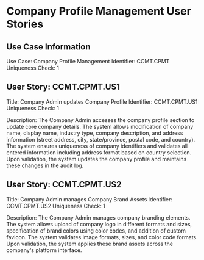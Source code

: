 # Company Profile Management User Stories

## Use Case Information
Use Case: Company Profile Management
Identifier: CCMT.CPMT
Uniqueness Check: 1

## User Story: CCMT.CPMT.US1
Title: Company Admin updates Company Profile
Identifier: CCMT.CPMT.US1
Uniqueness Check: 1

Description:
The Company Admin accesses the company profile section to update core company details. The system allows modification of company name, display name, industry type, company description, and address information (street address, city, state/province, postal code, and country). The system ensures uniqueness of company identifiers and validates all entered information including address format based on country selection. Upon validation, the system updates the company profile and maintains these changes in the audit log.

## User Story: CCMT.CPMT.US2
Title: Company Admin manages Company Brand Assets
Identifier: CCMT.CPMT.US2
Uniqueness Check: 1

Description:
The Company Admin manages company branding elements. The system allows upload of company logo in different formats and sizes, specification of brand colors using color codes, and addition of custom favicon. The system validates image formats, sizes, and color code formats. Upon validation, the system applies these brand assets across the company's platform interface.